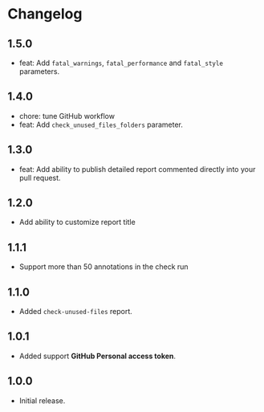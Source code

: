 # Changelog

## 1.5.0

* feat: Add `fatal_warnings`, `fatal_performance` and `fatal_style` parameters.

## 1.4.0

* chore: tune GitHub workflow
* feat: Add `check_unused_files_folders` parameter.

## 1.3.0

* feat: Add ability to publish detailed report commented directly into your pull request.

## 1.2.0

* Add ability to customize report title

## 1.1.1

* Support more than 50 annotations in the check run

## 1.1.0

* Added `check-unused-files` report.

## 1.0.1

* Added support **GitHub Personal access token**.

## 1.0.0

* Initial release.
